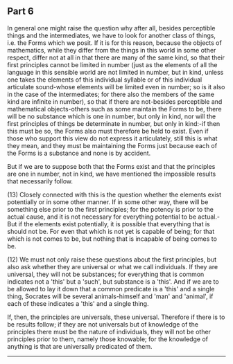 ## Part 6

In general one might raise the question why after all, besides perceptible things and the intermediates, we have to look for another class of things, i.e.
the Forms which we posit.
If it is for this reason, because the objects of mathematics, while they differ from the things in this world in some other respect, differ not at all in that there are many of the same kind, so that their first principles cannot be limited in number (just as the elements of all the language in this sensible world are not limited in number, but in kind, unless one takes the elements of this individual syllable or of this individual articulate sound-whose elements will be limited even in number; so is it also in the case of the intermediates; for there also the members of the same kind are infinite in number), so that if there are not-besides perceptible and mathematical objects-others such as some maintain the Forms to be, there will be no substance which is one in number, but only in kind, nor will the first principles of things be determinate in number, but only in kind:-if then this must be so, the Forms also must therefore be held to exist.
Even if those who support this view do not express it articulately, still this is what they mean, and they must be maintaining the Forms just because each of the Forms is a substance and none is by accident.

But if we are to suppose both that the Forms exist and that the principles are one in number, not in kind, we have mentioned the impossible results that necessarily follow.

(13) Closely connected with this is the question whether the elements exist potentially or in some other manner.
If in some other way, there will be something else prior to the first principles; for the potency is prior to the actual cause, and it is not necessary for everything potential to be actual.-But if the elements exist potentially, it is possible that everything that is should not be.
For even that which is not yet is capable of being; for that which is not comes to be, but nothing that is incapable of being comes to be.

(12) We must not only raise these questions about the first principles, but also ask whether they are universal or what we call individuals.
If they are universal, they will not be substances; for everything that is common indicates not a 'this' but a 'such', but substance is a 'this'.
And if we are to be allowed to lay it down that a common predicate is a 'this' and a single thing, Socrates will be several animals-himself and 'man' and 'animal', if each of these indicates a 'this' and a single thing.

If, then, the principles are universals, these universal.
Therefore if there is to be results follow; if they are not universals but of knowledge of the principles there must be the nature of individuals, they will not be other principles prior to them, namely those knowable; for the knowledge of anything is that are universally predicated of them.

---------------------------------------------------------------------

